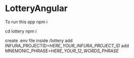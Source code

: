 # LotteryAngular
To run this app 
    npm i

cd lottery
    npm i

create .env file inside /lottery
    add INFURA_PROJECTID=*HERE_YOUR_INFURA_PROJECT_ID*
    add MNEMONIC_PHRASE=*HERE_YOUR_12_WORDS_PHRASE*